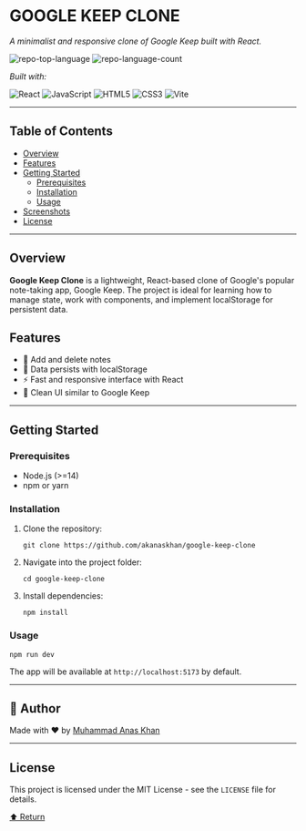 <div id="top" align="left">

<h1>GOOGLE KEEP CLONE</h1>
<p><em>A minimalist and responsive clone of Google Keep built with React.</em></p>

<img alt="repo-top-language" src="https://img.shields.io/github/languages/top/akanaskhan/google-keep-clone?style=flat&color=yellow" />
<img alt="repo-language-count" src="https://img.shields.io/github/languages/count/akanaskhan/google-keep-clone?style=flat&color=yellow" />

<p><em>Built with:</em></p>
<img alt="React" src="https://img.shields.io/badge/React-61DAFB.svg?style=flat&logo=React&logoColor=black" />
<img alt="JavaScript" src="https://img.shields.io/badge/JavaScript-F7DF1E.svg?style=flat&logo=JavaScript&logoColor=black" />
<img alt="HTML5" src="https://img.shields.io/badge/HTML5-E34F26.svg?style=flat&logo=HTML5&logoColor=white" />
<img alt="CSS3" src="https://img.shields.io/badge/CSS3-1572B6.svg?style=flat&logo=CSS3&logoColor=white" />
<img alt="Vite" src="https://img.shields.io/badge/Vite-646CFF.svg?style=flat&logo=Vite&logoColor=white" />

<hr />
<h2>Table of Contents</h2>
<ul>
  <li><a href="#overview">Overview</a></li>
  <li><a href="#features">Features</a></li>
  <li><a href="#getting-started">Getting Started</a>
    <ul>
      <li><a href="#prerequisites">Prerequisites</a></li>
      <li><a href="#installation">Installation</a></li>
      <li><a href="#usage">Usage</a></li>
    </ul>
  </li>
  <li><a href="#screenshots">Screenshots</a></li>
  <li><a href="#license">License</a></li>
</ul>
<hr />

<h2 id="overview">Overview</h2>
<p><strong>Google Keep Clone</strong> is a lightweight, React-based clone of Google's popular note-taking app, Google Keep. The project is ideal for learning how to manage state, work with components, and implement localStorage for persistent data.</p>

<h2 id="features">Features</h2>
<ul>
  <li>📝 Add and delete notes</li>
  <li>💾 Data persists with localStorage</li>
  <li>⚡ Fast and responsive interface with React</li>
  <li>🎨 Clean UI similar to Google Keep</li>
</ul>

<hr />
<h2 id="getting-started">Getting Started</h2>

<h3 id="prerequisites">Prerequisites</h3>
<ul>
  <li>Node.js (>=14)</li>
  <li>npm or yarn</li>
</ul>

<h3 id="installation">Installation</h3>
<ol>
  <li>Clone the repository:</li>
  <pre><code>git clone https://github.com/akanaskhan/google-keep-clone</code></pre>
  <li>Navigate into the project folder:</li>
  <pre><code>cd google-keep-clone</code></pre>
  <li>Install dependencies:</li>
  <pre><code>npm install</code></pre>
</ol>

<h3 id="usage">Usage</h3>
<pre><code>npm run dev</code></pre>
<p>The app will be available at <code>http://localhost:5173</code> by default.</p>


<hr>

## 👤 Author

Made with ❤️ by [Muhammad Anas Khan](https://www.linkedin.com/in/muhammad-anas-khan786)



<hr />
<h2 id="license">License</h2>
<p>This project is licensed under the MIT License - see the <code>LICENSE</code> file for details.</p>

<div align="left"><a href="#top">⬆ Return</a></div>
</div>
